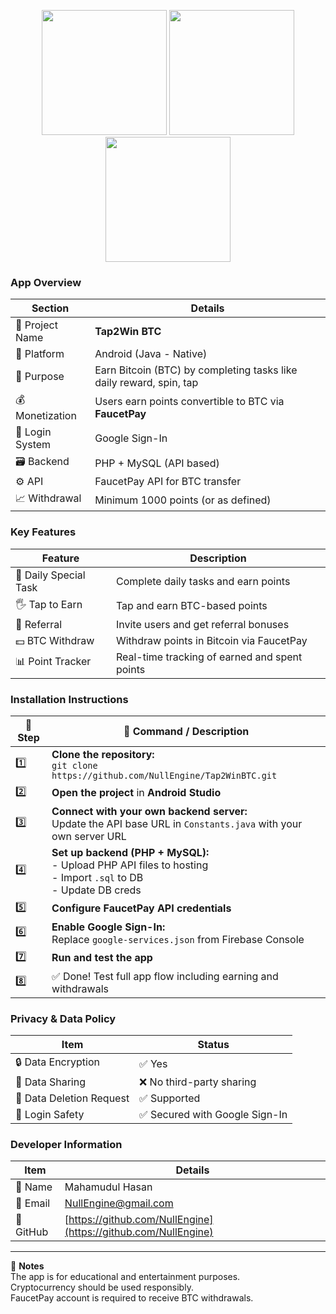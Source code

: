 <p align="center">
  <img src="https://github.com/user-attachments/assets/6a03aaaf-7c4c-447c-9561-ef7d748d5fd5" width="200"/>
  <img src="https://github.com/user-attachments/assets/342b2ccc-4570-4b2e-89d3-503194e203d4" width="200"/>
  <img src="https://github.com/user-attachments/assets/8af600c0-2cce-4f10-a81b-aafabd53d86d" width="200"/>
</p>

### App Overview

| Section         | Details                                                             |
| --------------- | ------------------------------------------------------------------- |
| 🧾 Project Name     | **Tap2Win BTC**                                                    |
| 📱 Platform     | Android (Java - Native)                                             |
| 🎯 Purpose      | Earn Bitcoin (BTC) by completing tasks like daily reward, spin, tap |
| 💰 Monetization | Users earn points convertible to BTC via **FaucetPay**              |
| 🔐 Login System | Google Sign-In                                                      |
| 🗃️ Backend     | PHP + MySQL (API based)                                             |
| ⚙️ API          | FaucetPay API for BTC transfer                                      |
| 📈 Withdrawal   | Minimum 1000 points (or as defined)                                 |

### Key Features

| Feature               | Description                                   |
| --------------------- | --------------------------------------------- |
| 🎁 Daily Special Task | Complete daily tasks and earn points          |
| 🖐️ Tap to Earn       | Tap and earn BTC-based points                 |
| 👥 Referral           | Invite users and get referral bonuses         |
| 💵 BTC Withdraw       | Withdraw points in Bitcoin via FaucetPay      |
| 📊 Point Tracker      | Real-time tracking of earned and spent points |

### Installation Instructions

| 🔢 Step | 🧰 Command / Description                                                                                       |
| ------- | ------------------------------------------------------------------------------------------------------------ |
| 1️⃣     | **Clone the repository:**<br>`git clone https://github.com/NullEngine/Tap2WinBTC.git`                           |
| 2️⃣     | **Open the project** in **Android Studio**                                                                     |
| 3️⃣     | **Connect with your own backend server:**<br>Update the API base URL in `Constants.java` with your own server URL |
| 4️⃣     | **Set up backend (PHP + MySQL):**<br>- Upload PHP API files to hosting<br>- Import `.sql` to DB<br>- Update DB creds |
| 5️⃣     | **Configure FaucetPay API credentials**                                                                        |
| 6️⃣     | **Enable Google Sign-In:**<br>Replace `google-services.json` from Firebase Console                             |
| 7️⃣     | **Run and test the app**                                                                                        |
| 8️⃣     | ✅ Done! Test full app flow including earning and withdrawals                                                   |

### Privacy & Data Policy

| Item                     | Status                        |
| ------------------------ | ----------------------------- |
| 🔒 Data Encryption       | ✅ Yes                         |
| 🔄 Data Sharing          | ❌ No third-party sharing      |
| 🧹 Data Deletion Request | ✅ Supported                   |
| 🔐 Login Safety          | ✅ Secured with Google Sign-In |

### Developer Information

| Item      | Details                                                        |
| --------- | -------------------------------------------------------------- |
| 👤 Name   | Mahamudul Hasan                                                |
| 📧 Email  | [NullEngine@gmail.com](mailto:NullEngine@gmail.com)            |
| 🔗 GitHub | [https://github.com/NullEngine](https://github.com/NullEngine) |

---

📢 **Notes**  
The app is for educational and entertainment purposes.  
Cryptocurrency should be used responsibly.  
FaucetPay account is required to receive BTC withdrawals.


